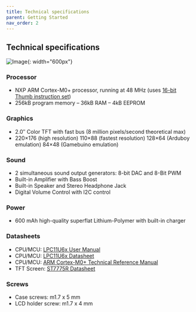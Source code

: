 ```yaml
---
title: Technical specifications
parent: Getting Started
nav_order: 2
---
```



## Technical specifications

![Image](http://talk.pokitto.com/uploads/default/original/1X/25577a934951cfcf6b0c028fb09e769aaed020b5.jpg){: width="600px"}

### Processor

* NXP ARM Cortex-M0+ processor, running at 48 MHz (uses [16-bit Thumb instruction set](http://infocenter.arm.com/help/index.jsp?topic=/com.arm.doc.ddi0210c/CACBCAAE.html))
* 256kB program memory – 36kB RAM – 4kB EEPROM

### Graphics

* 2.0″ Color TFT with fast bus (8 million pixels/second theoretical max)
* 220×176 (high resolution) 110×88 (fastest resolution) 128×64 (Arduboy emulation) 84×48 (Gamebuino emulation)

### Sound

* 2 simultaneous sound output generators: 8-bit DAC and 8-Bit PWM
*  Built-in Amplifier with Bass Boost
* Built-in Speaker and Stereo Headphone Jack
* Digital Volume Control with I2C control

### Power

* 600 mAh high-quality superflat Lithium-Polymer with built-in charger

### Datasheets

* CPU/MCU: [LPC11U6x User Manual](https://www.nxp.com/docs/en/user-guide/UM10732.pdf)
* CPU/MCU: [LPC11U6x Datasheet](https://www.nxp.com/docs/en/data-sheet/LPC11U6X.pdf)
* CPU/MCU: [ARM Cortex-M0+ Technical Reference Manual](http://infocenter.arm.com/help/topic/com.arm.doc.ddi0484c/DDI0484C_cortex_m0p_r0p1_trm.pdf)
* TFT Screen: [ST7775R Datasheet](http://www.inhaos.com/uploadfile/otherpic/ST7775.pdf)

### Screws

* Case screws: m1.7 x 5 mm
* LCD holder screw: m1.7 x 4 mm